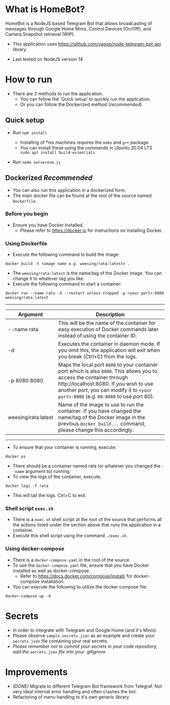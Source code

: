 # What is HomeBot?
HomeBot is a NodeJS based Telegram Bot that allows broadcasting of messages through Google Home Minis, Control Devices (On/Off), and Camera Snapshot retrieval (WIP).

- This application uses https://github.com/yagop/node-telegram-bot-api library. 

- Last tested on NodeJS version 14

# How to run
- There are 2 methods to run the application.
  - You can follow the 'Quick setup' to quickly run the application.
  - Or you can follow the Dockerized method (*recommended*).

## Quick setup
- Run `npm install`
  - Installing of *nix machines requires the `make` and `g++` package.
  - You can install these using the commands in Ubuntu 20.04 LTS
  ` sudo apt install build-essentials`

- Run `node serveresm.js`

## Dockerized *Recommended*
- You can also run this application in a dockerized form.
- The main docker file can be found at the root of the source named `Dockerfile`.

### Before you begin
- Ensure you have Docker installed.
  - Please refer to https://docker.io for instructions on installing Docker.

### Using Dockerfile
- Execute the following command to build the image:
```
docker build -t <image name e.g. weesing/rata:latest> .
```
- The `weesing/rata:latest` is the name/tag of the Docker image. You can change it to whatever tag you like.
- Execute the following command to start a container:
```
docker run --name rata -d --restart unless-stopped -p <your port>:8080 weesing/rata:latest
```
___
| Argument| Description |
| --            | -- |
| --name rata   | This will be the name of the container for easy execution of Docker commands later instead of using the container ID.
| -d            | Executes the container in daemon mode. If you omit this, the application will exit when you break (Ctrl+C) from the logs.
| -p 8080:8080  | Maps the local port `8080` to your container port which is also `8080`. This allows you to access the container through http://localhost:8080. If you wish to use another port, you can modify it to `<your port>:8080` (e.g. `80:8080` to use port 80).
| weesing/rata:latest  | Name of the image to use to run the container. If you have changed the name/tag of the Docker image in the previous `docker build...` command, please change this accordingly.
___
- To ensure that your container is running, execute:
```
docker ps
```
  - There should be a container named rata (or whatever you changed the `--name` argument to) running.
- To view the logs of the container, execute:
```
docker logs -f rata
```
  - This will tail the logs. Ctrl+C to exit.


### Shell script `exec.sh`
- There is a `exec.sh` shell script at the root of the source that performs all the actions listed under the section above that runs the application in a container.
- Execute this shell script using the command `./exec.sh`.



### Using docker-compose
- There is a `docker-compose.yaml` in the root of the source.
- To use the `docker-compose.yaml` file, ensure that you have Docker installed as well as docker-compose.
  - Refer to https://docs.docker.com/compose/install/ for docker-compose installation.
- You can execute the following to utilize the docker compose file:
```
docker-compose up -d
```

# Secrets
- In order to integrate with Telegram and Google Home (and it's Minis).
- Please observe `sample.secrets.json` as an example and create your `secrets.json` file containing your real secrets. 
- *Please remember not to commit your secrets in your code repository, add the `secrets.json` file into your .gitignore*

# Improvements
- *(DONE)* Migrate to different Telegram Bot framework from Telegraf. Not very ideal internal error handling and often crashes the bot.
- Refactoring of menu handling to it's own generic library.
